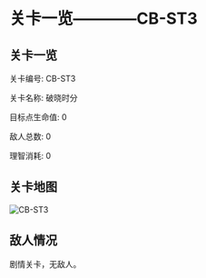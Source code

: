 # 关卡一览————CB-ST3


## 关卡一览

关卡编号: CB-ST3

关卡名称: 破晓时分

目标点生命值: 0

敌人总数: 0

理智消耗: 0


## 关卡地图
![CB-ST3](./oprMap/CB-ST3.png)

## 敌人情况

剧情关卡，无敌人。

